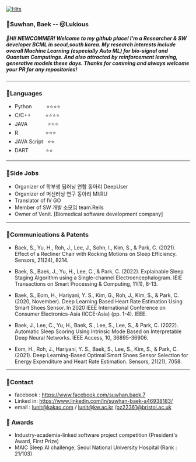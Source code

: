 [![Hits](https://hits.seeyoufarm.com/api/count/incr/badge.svg?url=https%3A%2F%2Fgithub.com%2FLukious)](https://hits.seeyoufarm.com)

### 🌟Suwhan, Baek -- @Lukious
##### 👋HI! NEWCOMMER! Welcome to my github place! I'm a Researcher & SW developer BCML in seoul,south korea.  My research interests include overall Machine Learning (especially Auto ML) for bio-signal and Quantum Computings. And also attracted by reinforcement learning, generative models these days. Thanks for comming and always welcome your PR for any repositories! 

<hr/>

### 🦜Languages
- Python &nbsp;&nbsp;&nbsp;&nbsp;&nbsp;&nbsp;&nbsp;&nbsp;&nbsp;⭐⭐⭐⭐
- C/C++ &nbsp;&nbsp;&nbsp;&nbsp;&nbsp;&nbsp;&nbsp;&nbsp;         ⭐⭐⭐⭐
- JAVA &nbsp;&nbsp;&nbsp;&nbsp;&nbsp;&nbsp;&nbsp;&nbsp;&nbsp;&nbsp;&nbsp;&nbsp;           ⭐⭐⭐
- R           &nbsp;&nbsp;&nbsp;&nbsp;&nbsp;&nbsp;&nbsp;&nbsp;&nbsp;&nbsp;&nbsp;&nbsp;&nbsp;&nbsp;&nbsp;&nbsp;&nbsp;   ⭐⭐⭐
- JAVA Script &nbsp;   ⭐⭐
- DART   &nbsp;&nbsp;&nbsp;&nbsp;&nbsp;&nbsp;&nbsp;&nbsp;&nbsp;&nbsp;      ⭐⭐

<hr/>


### 🎒Side Jobs

- Organizer of 학부생 딥러닝 연합 동아리 DeepUser
- Organizer of 머신러닝 연구 동아리 MI:RU
- Translator of IV GO
- Member of SW 개발 소모임 team.Reils 
- Owner of Venit. [Biomedical software development company]

<hr/>


### 🏁Communications & Patents

- Baek, S., Yu, H., Roh, J., Lee, J., Sohn, I., Kim, S., & Park, C. (2021). Effect of a Recliner Chair with Rocking Motions on Sleep Efficiency. Sensors, 21(24), 8214.

- Baek, S., Baek, J., Yu, H., Lee, C., & Park, C. (2022). Explainable Sleep Staging Algorithm using a Single-channel Electroencephalogram. IEIE Transactions on Smart Processing & Computing, 11(1), 8-13.

- Baek, S., Eom, H., Hariyani, Y. S., Kim, G., Roh, J., Kim, S., & Park, C. (2020, November). Deep Learning Based Heart Rate Estimation Using Smart Shoes Sensor. In 2020 IEEE International Conference on Consumer Electronics-Asia (ICCE-Asia) (pp. 1-4). IEEE.

- Baek, J., Lee, C., Yu, H., Baek, S., Lee, S., Lee, S., & Park, C. (2022). Automatic Sleep Scoring Using Intrinsic Mode Based on Interpretable Deep Neural Networks. IEEE Access, 10, 36895-36906.

- Eom, H., Roh, J., Hariyani, Y. S., Baek, S., Lee, S., Kim, S., & Park, C. (2021). Deep Learning-Based Optimal Smart Shoes Sensor Selection for Energy Expenditure and Heart Rate Estimation. Sensors, 21(21), 7058.


<hr/>

### 📡Contact
- facebook : https://www.facebook.com/suwhan.baek.7
- Linked in: https://www.linkedin.com/in/suwhan-baek-a46938183/
- email : lunit@kakao.com / lunit@kw.ac.kr /oz22361@bristol.ac.uk 

### 🏁 Awards
- Industry-academia-linked software project competition (President's Award, First Prize)
- MAIC Sleep AI challenge, Seoul National University Hospital (Rank : 21/103)



<!--
**Lukious/Lukious** is a ✨ _special_ ✨ repository because its `README.md` (this file) appears on your GitHub profile.

Here are some ideas to get you started:

- 🔭 I’m currently working on ...
- 🌱 I’m currently learning ...
- 👯 I’m looking to collaborate on ...
- 🤔 I’m looking for help with ...
- 💬 Ask me about ...
- 📫 How to reach me: ...
- 😄 Pronouns: ...
- ⚡ Fun fact: ...
-->
